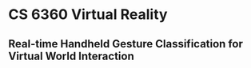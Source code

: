 # CS 6360 Virtual Reality
## Real-time Handheld Gesture Classification for Virtual World Interaction